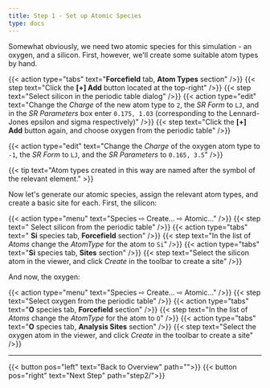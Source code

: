 ```yaml
---
title: Step 1 - Set up Atomic Species
type: docs
---
```



Somewhat obviously, we need two atomic species for this simulation - an oxygen, and a silicon. First, however, we'll create some suitable atom types by hand.

{{< action type="tabs" text="**Forcefield** tab, **Atom Types** section" />}}
{{< step text="Click the **[+] Add** button located at the top-right" />}}
{{< step text="Select silicon in the periodic table dialog" />}}
{{< action type="edit" text="Change the _Charge_ of the new atom type to `2`, the _SR Form_ to `LJ`, and in the _SR Parameters_ box enter `0.175, 1.03` (corresponding to the Lennard-Jones epsilon and sigma respectively)" />}}
{{< step text="Click the **[+] Add** button again, and choose oxygen from the periodic table" />}}

{{< action type="edit" text="Change the _Charge_ of the oxygen atom type to `-1`, the _SR Form_ to `LJ`, and the _SR Parameters_ to `0.165, 3.5`" />}}

{{< tip text="Atom types created in this way are named after the symbol of the relevant element." >}}
	
Now let's generate our atomic species, assign the relevant atom types, and create a basic site for each. First, the silicon:

{{< action type="menu" text="Species &#8680; Create... &#8680; Atomic..." />}}
{{< step text=" Select silicon from the periodic table" />}}
{{< action type="tabs" text=" **Si** species tab, **Forcefield** section" />}}
{{< step text="In the list of _Atoms_ change the _AtomType_ for the atom to `Si`" />}}
{{< action type="tabs" text="**Si** species tab, **Sites** section" />}}
{{< step text="Select the silicon atom in the viewer, and click _Create_ in the toolbar to create a site" />}}

And now, the oxygen:

{{< action type="menu" text="Species &#8680; Create... &#8680; Atomic..." />}}
{{< step text="Select oxygen from the periodic table" />}}
{{< action type="tabs" text="**O** species tab, **Forcefield** section" />}}
{{< step text="In the list of _Atoms_ change the _AtomType_ for the atom to `O`" />}}
{{< action type="tabs" text="**O** species tab, **Analysis Sites** section" />}}
{{< step text="Select the oxygen atom in the viewer, and click _Create_ in the toolbar to create a site" />}}


* * *
{{< button pos="left" text="Back to Overview" path="">}}
{{< button pos="right" text="Next Step" path="step2/">}}
